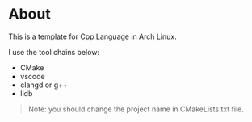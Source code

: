 # About

This is a template for Cpp Language in Arch Linux.

I use the tool chains below:

- CMake
- vscode
- clangd or g++
- lldb

> Note: you should change the project name in CMakeLists.txt file.
